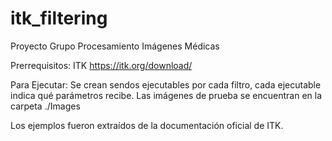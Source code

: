 # itk_filtering
Proyecto Grupo Procesamiento Imágenes Médicas

Prerrequisitos: ITK https://itk.org/download/

Para Ejecutar: Se crean sendos ejecutables por cada filtro, cada ejecutable indica qué parámetros recibe. Las imágenes de prueba se encuentran en la carpeta ./Images

Los ejemplos fueron extraídos de la documentación oficial de ITK.